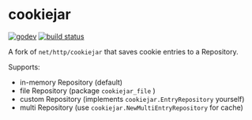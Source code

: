 # cookiejar

[![godev](https://img.shields.io/static/v1?label=godev&message=reference&color=00add8)](https://pkg.go.dev/github.com/NateScarlet/cookiejar/pkg)
[![build status](https://github.com/NateScarlet/cookiejar/workflows/Go/badge.svg)](https://github.com/NateScarlet/cookiejar/actions)

A fork of `net/http/cookiejar` that saves cookie entries to a Repository.

Supports:

- in-memory Repository (default)
- file Repository (package `cookiejar_file` )
- custom Repository (implements `cookiejar.EntryRepository` yourself)
- multi Repository (use `cookiejar.NewMultiEntryRepository` for cache)

